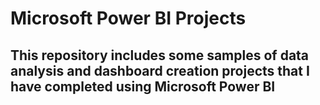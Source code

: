# Microsoft Power BI Projects

## This repository includes some samples of data analysis and dashboard creation projects that I have completed using Microsoft Power BI
